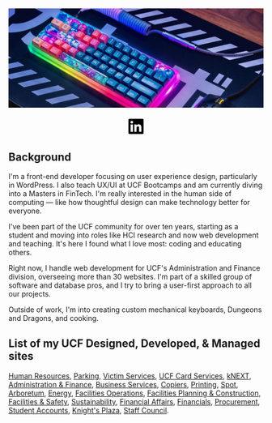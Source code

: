 ## ![mike setzers header](https://github.com/mikesetzer/mikesetzer/raw/main/assets/75534264_2517800635119825_4264933826649653248_n.png)

<p align='center'>
<a href="https://www.linkedin.com/in/mikesetzer/"><img alt="Mike Setzer's LinkedIn Profile" height="30" src="https://raw.githubusercontent.com/iturgeon/iturgeon/main/assets/linkedin.svg"></a>
</p>

## Background

I'm a front-end developer focusing on user experience design, particularly in WordPress. I also teach UX/UI at UCF Bootcamps and am currently diving into a Masters in FinTech. I'm really interested in the human side of computing — like how thoughtful design can make technology better for everyone.

I've been part of the UCF community for over ten years, starting as a student and moving into roles like HCI research and now web development and teaching. It's here I found what I love most: coding and educating others.

Right now, I handle web development for UCF's Administration and Finance division, overseeing more than 30 websites. I'm part of a skilled group of software and database pros, and I try to bring a user-first approach to all our projects.

Outside of work, I'm into creating custom mechanical keyboards, Dungeons and Dragons, and cooking.

## List of my UCF Designed, Developed, & Managed sites
<a href="https://hr.ucf.edu">Human Resources</a>, <a href="https://parking.ucf.edu">Parking</a>, <a href="https://victimservices.ucf.edu">Victim Services</a>, <a href="https://ucfcard.ucf.edu">UCF Card Services</a>, <a href="https://knext.ucf.edu">kNEXT</a>, <a href="https://admfin.ucf.edu">Administration & Finance</a>, <a href="https://businessservices.ucf.edu">Business Services</a>, <a href="https://copiers.busserv.ucf.edu">Copiers</a>, <a href="https://printing.ucf.edu">Printing</a>, <a href="https://spot.ucf.edu">Spot</a>, <a href="https://arboretum.ucf.edu">Arboretum</a>, <a href="https://energy.ucf.edu">Energy</a>, <a href="https://fo.ucf.edu">Facilities Operations</a>, <a href="https://fp.ucf.edu">Facilities Planning & Construction</a>, <a href="https://fs.ucf.edu">Facilities & Safety</a>, <a href="https://sustainable.ucf.edu">Sustainability</a>, <a href="https://fa.ucf.edu">Financial Affairs</a>, <a href="https://financials.ucf.edu">Financials</a>, <a href="https://procurement.ucf.edu">Procurement</a>, <a href="https://studentaccounts.ucf.edu">Student Accounts</a>, <a href="https://knightsplaza.com">Knight's Plaza</a>, <a href="https://staffadvisorycouncil.admfin.ucf.edu">Staff Council</a>.
